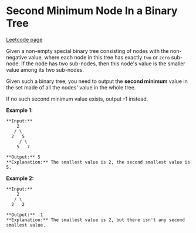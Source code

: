 # Second Minimum Node In a Binary Tree
[Leetcode page](https://leetcode.com/problems/second-minimum-node-in-a-binary-tree/description)

Given a non-empty special binary tree consisting of nodes with the non-
negative value, where each node in this tree has exactly `two` or `zero` sub-
node. If the node has two sub-nodes, then this node's value is the smaller
value among its two sub-nodes.

Given such a binary tree, you need to output the **second minimum** value in
the set made of all the nodes' value in the whole tree.

If no such second minimum value exists, output -1 instead.

**Example 1:**  

    
    
    **Input:** 
        2
       / \
      2   5
         / \
        5   7
    
    **Output:** 5
    **Explanation:** The smallest value is 2, the second smallest value is 5.
    

**Example 2:**  

    
    
    **Input:** 
        2
       / \
      2   2
    
    **Output:** -1
    **Explanation:** The smallest value is 2, but there isn't any second smallest value.
    

